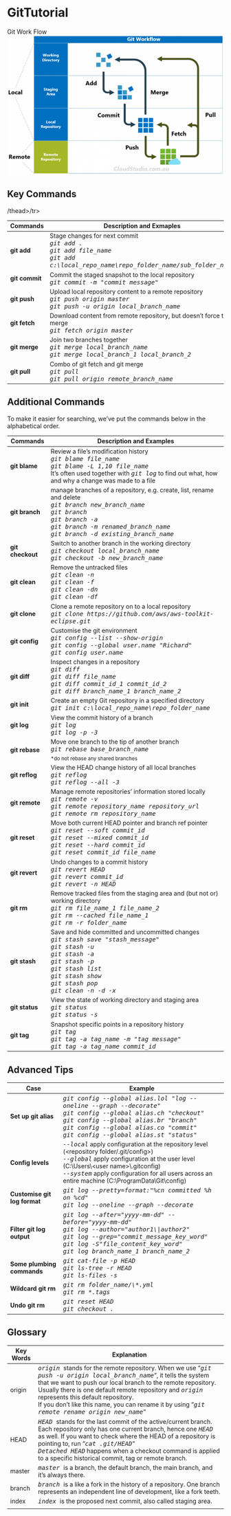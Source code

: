 # GitTutorial
Git Work Flow
<img src=/gitworkflow.png><img>
<h2 class="wp-block-heading" id="KeyCommands">Key Commands</h2>
<table><thead><tr><th>Commands</th><th>Description and Exmaples</th></tr>/thead><tbody><tr><td><strong>git add</strong></td><td>Stage changes for next commit<br><em><kbd>git add .<br>git add file_name<br>git add c:\local_repo_name\repo_folder_name/sub_folder_name</kbd></em></td>/tr>
<tr><td><strong>git commit</strong></td><td>Commit the staged snapshot to the local repository<br><em><kbd>git commit -m "commit message"</kbd></em></td></tr><tr><td><strong>git push</strong></td><td>Upload local repository content to a remote repository<br><em><kbd>git push origin master<br>git push -u origin local_branch_name</kbd></em></td></tr><tr><td><strong>git fetch</strong></td><td>Download content from remote repository, but doesn’t force the merge<br><em><kbd>git fetch origin master</kbd></em></td></tr><tr><td><strong>git merge</strong></td><td>Join two branches together<br><em><kbd>git merge local_branch_name</kbd></em><br><em><kbd>git merge local_branch_1 local_branch_2</kbd></em></td></tr><tr><td><strong>git pull</strong></td><td>Combo of git fetch and git merge<br><em><kbd>git pull <br>git pull origin remote_branch_name</kbd></em></td></tr></tbody></table>

<h2 class="wp-block-heading" id="AdditionalCommands">Additional Commands</h2>

<p>To make it easier for searching, we’ve put the commands below in the alphabetical order. </p>
<table><thead><tr><th>Commands</th><th>Description and Examples</th></tr></thead><tbody><tr><td><strong>git blame</strong></td><td>Review a file’s modification history<br><em><kbd>git blame file_name</kbd></em><br><em><kbd>git blame -L 1,10 file_name</kbd></em><br>It’s often used together with <em><kbd>git log</kbd></em> to find out what, how and why a change was made to a file</td></tr><tr><td><strong>git branch</strong></td><td>manage branches of a repository, e.g. create, list, rename and delete<br><em><kbd>git branch new_branch_name</kbd></em><br><em><kbd>git branch <br>git branch -a<br>git branch -m renamed_branch_name<br>git branch -d existing_branch_name</kbd></em></td></tr><tr><td><strong>git checkout</strong></td><td>Switch to another branch in the working directory<br><em><kbd>git checkout local_branch_name</kbd></em><br><em><kbd>git checkout -b new_branch_name</kbd></em></td></tr><tr><td><strong>git clean</strong></td><td>Remove the untracked files<br><em><kbd>git clean -n<br>git clean -f<br>git clean -dn<br>git clean -df</kbd></em></td></tr><tr><td><strong>git clone</strong></td><td>Clone a remote repository on to a local repository<br><kbd><em>git clone https://github.com/aws/aws-toolkit-eclipse.git</em></kbd></td></tr><tr><td><strong>git config</strong></td><td>Customise the git environment<br><em><kbd>git config --list --show-origin</kbd></em><br><em><kbd>git config --global user.name "Richard"</kbd></em><br><em><kbd>git config user.name</kbd></em></td></tr><tr><td><strong>git diff</strong></td><td>Inspect changes in a repository<br><em><kbd>git diff</kbd></em><br><em><kbd>git diff file_name</kbd></em><br><em><kbd>git diff commit_id_1 commit_id_2<br>git diff branch_name_1 branch_name_2</kbd></em></td></tr><tr><td><strong>git init</strong></td><td>Create an empty Git repository in a specified directory<br><em><kbd>git init c:\local_repo_name\repo_folder_name</kbd></em></td></tr><tr><td><strong>git log</strong></td><td>View the commit history of a branch<br><em><kbd>git log<br>git log -p -3</kbd></em></td></tr><tr><td><strong>git rebase</strong></td><td>Move one branch to the tip of another branch<br><em><kbd>git rebase base_branch_name</kbd></em><br><sub>*do not rebase any shared branches</sub></td></tr><tr><td><strong>git reflog</strong></td><td>View the HEAD change history of all local branches<br><em><kbd>git reflog<br>git reflog --all -3</kbd></em></td></tr><tr><td><strong>git remote</strong></td><td>Manage remote repositories’ information stored locally<br><em><kbd>git remote -v<br>git remote repository_name repository_url<br>git remote rm repository_name</kbd></em></td></tr><tr><td><strong>git reset</strong></td><td>Move both current HEAD pointer and branch ref pointer <br><em><kbd>git reset --soft commit_id<br>git reset --mixed commit_id<br>git reset --hard commit_id<br>git reset commit_id file_name</kbd></em></td></tr><tr><td><strong>git revert</strong></td><td>Undo changes to a commit history<br><em><kbd>git revert HEAD<br>git revert commit_id<br>git revert -n HEAD</kbd></em></td></tr><tr><td><strong>git rm</strong></td><td>Remove tracked files from the staging area and (but not or) working directory<br><em><kbd>git rm file_name_1 file_name_2<br>git rm --cached file_name_1<br>git rm -r folder_name</kbd></em></td></tr><tr><td><strong>git stash</strong></td><td>Save and hide committed and uncommitted changes<br><em><kbd>git stash save "stash_message"<br>git stash -u<br>git stash -a<br>git stash -p<br>git stash list<br>git stash show<br>git stash pop<br>git clean -n -d -x</kbd></em></td></tr><tr><td><strong>git status</strong></td><td>View the state of working directory and staging area<br><em><kbd>git status<br>git status -s</kbd></em></td></tr><tr><td><strong>git tag</strong></td><td>Snapshot specific points in a repository history<br><em><kbd>git tag<br>git tag -a tag_name -m "tag message"<br>git tag -a tag_name commit_id</kbd></em></td></tr></tbody></table>

<h2 class="wp-block-heading">Advanced Tips</h2>

<table><thead><tr><th>Case</th><th>Example</th></tr></thead><tbody><tr><td><strong>Set up git alias</strong></td><td><em><kbd>git config --global alias.lol "log --oneline --graph --decorate"</kbd></em><br><em><kbd>git&nbsp;config&nbsp;--global&nbsp;alias.ch&nbsp;"checkout"<br>git&nbsp;config&nbsp;--global&nbsp;alias.br&nbsp;"branch"<br>git&nbsp;config&nbsp;--global&nbsp;alias.co&nbsp;"commit"<br>git&nbsp;config&nbsp;--global&nbsp;alias.st&nbsp;"status"</kbd></em></td></tr><tr><td><strong>Config levels</strong></td><td><em><kbd>--local</kbd></em> apply configuration at the repository level (&lt;repository folder/.git/config&gt;)<br><em><kbd>--global</kbd></em> apply configuration at the user level (C:\Users\&lt;user name&gt;\.gitconfig)<br><em><kbd>--system</kbd></em> apply configuration for all users across an entire machine (C:\ProgramData\Git\config)</td></tr><tr><td><strong>Customise git log format</strong></td><td><em><kbd>git log --pretty=format:"%cn committed %h on %cd"<br>git log --oneline --graph --decorate</kbd></em></td></tr><tr><td><strong>Filter git log output</strong></td><td><em><kbd>git log --after="yyyy-mm-dd" --before="yyyy-mm-dd"<br>git log --author="author1\|author2"<br>git log --grep="commit_message_key_word"<br>git log -S"file_content_key_word"<br>git log branch_name_1 branch_name_2</kbd></em></td></tr><tr><td><strong>Some plumbing commands</strong></td><td><em><kbd>git cat-file -p HEAD<br>git ls-tree -r HEAD<br>git ls-files -s</kbd></em></td></tr><tr><td><strong>Wildcard git rm</strong></td><td><em><kbd>git rm folder_name/\*.yml<br>git rm *.tags</kbd></em></td></tr><tr><td><strong>Undo git rm</strong></td><td><em><kbd>git reset HEAD<br>git checkout .</kbd></em></td></tr></tbody></table>

<h2 class="wp-block-heading">Glossary</h2>
<table><thead><tr><th>Key Words</th><th>Explanation</th></tr></thead><tbody><tr><td>origin</td><td><em><kbd>origin </kbd></em>stands for the remote repository. When we use “<em><kbd>git push -u origin local_branch_name</kbd></em>“, it tells the system that we want to push our local branch to the remote repository. Usually there is one default remote repository and <em><kbd>origin</kbd></em> represents this default repository. <br>If you don’t like this name, you can rename it by using “<em><kbd>git remote rename origin new_name</kbd></em>“</td></tr><tr><td>HEAD</td><td><em><kbd>HEAD </kbd></em>stands for the last commit of the active/current branch. Each repository only has one current branch, hence one <em><kbd>HEAD</kbd></em> as well. If you want to check where the HEAD of a repository is pointing to, run “<em><kbd>cat .git/HEAD</kbd></em>“<br><em><kbd>Detached HEAD</kbd></em> happens when a checkout command is applied to a specific historical commit, tag or remote branch. </td></tr><tr><td>master</td><td><em><kbd>master </kbd></em>is a branch, the default branch, the main branch, and it’s always there.</td></tr><tr><td>branch</td><td><em><kbd>branch </kbd></em>is a like a fork in the history of a repository. One branch represents an independent line of development, like a fork teeth.</td></tr><tr><td>index</td><td><em><kbd>index </kbd></em>is the proposed next commit, also called staging area. </td></tr><tr><td></td><td></td></tr></tbody></table>
